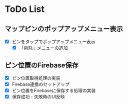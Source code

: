 # ToDo List

## マップピンのポップアップメニュー表示
- [x] ピンをタップでポップアップメニュー表示
  - [x] 「削除」メニューの追加

## ピン位置のFirebase保存
- [x] ピン位置取得処理の実装
- [x] Firebase連携のセットアップ
- [x] ピン位置をFirebaseに保存する処理の実装
- [x] 保存成功・失敗時のUI反映

